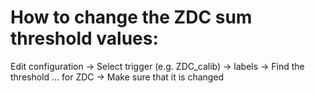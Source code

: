 # How to change the ZDC sum threshold values:

Edit configuration ->
Select trigger (e.g. ZDC_calib) ->
labels ->
Find the threshold ... for ZDC ->
Make sure that it is changed
